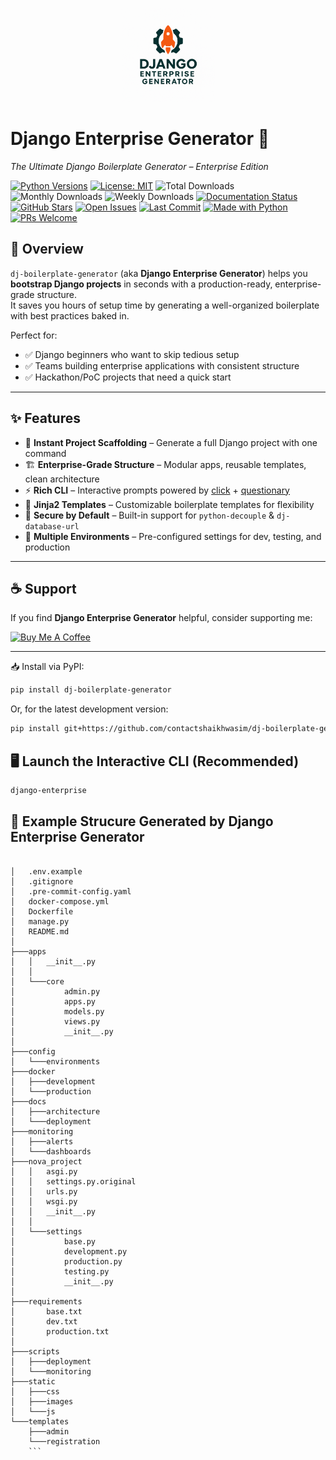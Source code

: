 <p align="center">
  <img src="https://github.com/contactshaikhwasim/dj-boilerplate-generator/blob/main/src/dj_boilerplate_generator/images/logo.png?raw=true" alt="Py Env Studio Logo" width="150">
</p>

# Django Enterprise Generator 🚀  
_The Ultimate Django Boilerplate Generator – Enterprise Edition_

[![Python Versions](https://img.shields.io/pypi/pyversions/dj-boilerplate-generator.svg?logo=python&logoColor=yellow)](https://pypi.org/project/dj-boilerplate-generator/)
[![License: MIT](https://img.shields.io/badge/License-MIT-green.svg)](https://github.com/contactshaikhwasim/dj-boilerplate-generator/blob/main/LICENSE)
![Total Downloads](https://static.pepy.tech/badge/dj-boilerplate-generator)
![Monthly Downloads](https://static.pepy.tech/badge/dj-boilerplate-generator/month)
![Weekly Downloads](https://static.pepy.tech/badge/dj-boilerplate-generator/week)
[![Documentation Status](https://readthedocs.org/projects/dj-boilerplate-generator/badge/?version=latest)](https://dj-boilerplate-generator.readthedocs.io/en/latest/?badge=latest)
[![GitHub Stars](https://img.shields.io/github/stars/contactshaikhwasim/dj-boilerplate-generator?style=flat&logo=github)](https://github.com/contactshaikhwasim/dj-boilerplate-generator/stargazers)
[![Open Issues](https://img.shields.io/github/issues/contactshaikhwasim/dj-boilerplate-generator?logo=github)](https://github.com/contactshaikhwasim/dj-boilerplate-generator/issues)
[![Last Commit](https://img.shields.io/github/last-commit/contactshaikhwasim/dj-boilerplate-generator?logo=git)](https://github.com/contactshaikhwasim/dj-boilerplate-generator/commits/main)
[![Made with Python](https://img.shields.io/badge/Made%20with-Python-blue?logo=python)]()
[![PRs Welcome](https://img.shields.io/badge/PRs-welcome-brightgreen.svg)](https://github.com/contactshaikhwasim/dj-boilerplate-generator/pulls)

## 📌 Overview
`dj-boilerplate-generator` (aka **Django Enterprise Generator**) helps you **bootstrap Django projects** in seconds with a production-ready, enterprise-grade structure.  
It saves you hours of setup time by generating a well-organized boilerplate with best practices baked in.

Perfect for:
- ✅ Django beginners who want to skip tedious setup  
- ✅ Teams building enterprise applications with consistent structure  
- ✅ Hackathon/PoC projects that need a quick start  

---

## ✨ Features
- 🚀 **Instant Project Scaffolding** – Generate a full Django project with one command  
- 🏗 **Enterprise-Grade Structure** – Modular apps, reusable templates, clean architecture  
- ⚡ **Rich CLI** – Interactive prompts powered by [click](https://palletsprojects.com/p/click/) + [questionary](https://github.com/tmbo/questionary)  
- 🎨 **Jinja2 Templates** – Customizable boilerplate templates for flexibility  
- 🔑 **Secure by Default** – Built-in support for `python-decouple` & `dj-database-url`  
- 📂 **Multiple Environments** – Pre-configured settings for dev, testing, and production  

---
## ☕ Support  

If you find **Django Enterprise Generator** helpful, consider supporting me:  

<a href="https://www.buymeacoffee.com/wasimshaikh" target="_blank">
  <img src="https://cdn.buymeacoffee.com/buttons/v2/default-yellow.png" alt="Buy Me A Coffee" height="45" width="170">
</a>

---

📥 Install via PyPI:
```bash
pip install dj-boilerplate-generator
```
Or, for the latest development version:
```bash
pip install git+https://github.com/contactshaikhwasim/dj-boilerplate-generator.git
```



## 🖥️ Launch the Interactive CLI (Recommended)
```bash
django-enterprise
```
## 🧬 Example Strucure Generated by Django Enterprise Generator

```

│   .env.example
│   .gitignore
│   .pre-commit-config.yaml
│   docker-compose.yml
│   Dockerfile
│   manage.py
│   README.md
│
├───apps
│   │   __init__.py
│   │
│   └───core
│           admin.py
│           apps.py
│           models.py
│           views.py
│           __init__.py
│
├───config
│   └───environments
├───docker
│   ├───development
│   └───production
├───docs
│   ├───architecture
│   └───deployment
├───monitoring
│   ├───alerts
│   └───dashboards
├───nova_project
│   │   asgi.py
│   │   settings.py.original
│   │   urls.py
│   │   wsgi.py
│   │   __init__.py
│   │
│   └───settings
│           base.py
│           development.py
│           production.py
│           testing.py
│           __init__.py
│
├───requirements
│       base.txt
│       dev.txt
│       production.txt
│
├───scripts
│   ├───deployment
│   └───monitoring
├───static
│   ├───css
│   ├───images
│   └───js
└───templates
    ├───admin
    └───registration
    ```